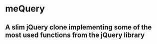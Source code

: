 # meQuery

## A slim jQuery clone implementing some of the most used functions from the jQuery library